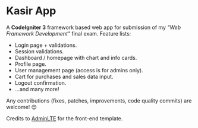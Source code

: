 # Kasir App

A **CodeIgniter 3** framework based web app for submission of my *"Web Framework Development"* final exam. Feature lists:

- Login page + validations.
- Session validations.
- Dashboard / homepage with chart and info cards.
- Profile page.
- User management page (access is for admins only).
- Cart for purchases and sales data input.
- Logout confirmation.
- ...and many more!

Any contributions (fixes, patches, improvements, code quality commits) are welcome! 😊

Credits to [AdminLTE](https://adminlte.io) for the front-end template.
